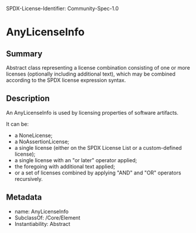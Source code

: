 SPDX-License-Identifier: Community-Spec-1.0

# AnyLicenseInfo

## Summary

Abstract class representing a license combination consisting of one or more
licenses (optionally including additional text), which may be combined
according to the SPDX license expression syntax.

## Description

An AnyLicenseInfo is used by licensing properties of software artifacts.

It can be:

- a NoneLicense;
- a NoAssertionLicense;
- a single license (either on the SPDX License List or a custom-defined license);
- a single license with an "or later" operator applied;
- the foregoing with additional text applied;
- or a set of licenses combined by applying "AND" and "OR" operators recursively.

## Metadata

- name: AnyLicenseInfo
- SubclassOf: /Core/Element
- Instantiability: Abstract

